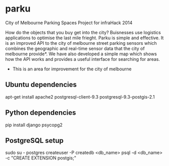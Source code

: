 parku
=====


 City of Melbourne Parking Spaces Project for infraHack 2014

How do the objects that you buy get into the city?
Buisnesses use logistics applications to optimise the last mile frieght.
Parku is simple and effective.
It is an improved API to the city of melbourne street parking sensors which combines the geographic and real-time sensor data that the city of melbourne provide*.
We have also developed a simple map which shows how the API works and provides a useful interface for searching for areas.

* This is an area for improvement for the city of melbourne 

Ubuntu dependencies
-------------------

apt-get install apache2 postgresql-client-9.3 postgresql-9.3-postgis-2.1 

Python dependencies
-------------------

pip install django psycopg2

PostgreSQL setup
----------------

sudo su - postgres
createuser -P <username>
createdb <db_name>
psql -d <db_name> -c "CREATE EXTENSION postgis;"

